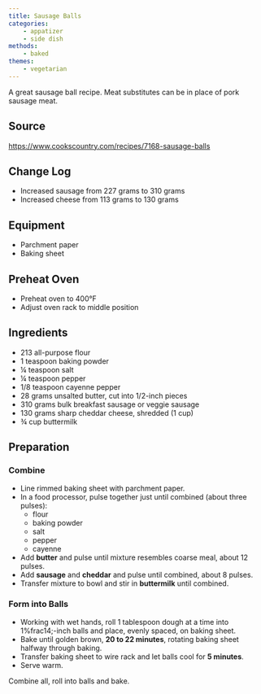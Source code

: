```yaml
---
title: Sausage Balls
categories: 
    - appatizer
    - side dish
methods:
    - baked
themes:  
    - vegetarian
---
```


A great sausage ball recipe. Meat substitutes can be in place of pork sausage meat.

## Source
https://www.cookscountry.com/recipes/7168-sausage-balls

## Change Log

-   Increased sausage from 227 grams to 310 grams
-   Increased cheese from 113 grams to 130 grams

## Equipment

-   Parchment paper
-   Baking sheet

## Preheat Oven

-   Preheat oven to 400°F
-   Adjust oven rack to middle position

## Ingredients

-   213 all-purpose flour
-   1 teaspoon baking powder
-   ¼ teaspoon salt
-   ¼ teaspoon pepper
-   1/8 teaspoon cayenne pepper
-   28 grams unsalted butter, cut into 1/2-inch pieces
-   310 grams bulk breakfast sausage or veggie sausage
-   130 grams sharp cheddar cheese, shredded (1 cup)
-   ¾ cup buttermilk

## Preparation

### Combine

-   Line rimmed baking sheet with parchment paper.
-   In a food processor, pulse together just until combined (about three
    pulses):
    -   flour
    -   baking powder
    -   salt
    -   pepper
    -   cayenne
-   Add **butter** and pulse until mixture resembles coarse meal, about
    12 pulses.
-   Add **sausage** and **cheddar** and pulse until combined, about 8
    pulses.
-   Transfer mixture to bowl and stir in **buttermilk** until combined.

### Form into Balls

-   Working with wet hands, roll 1 tablespoon dough at a time into
    1%frac14;-inch balls and place, evenly spaced, on baking sheet.
-   Bake until golden brown, **20 to 22 minutes**, rotating baking sheet
    halfway through baking.
-   Transfer baking sheet to wire rack and let balls cool for **5
    minutes**.
-   Serve warm.

Combine all, roll into balls and bake.

